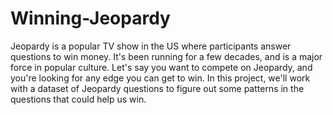 # Winning-Jeopardy

Jeopardy is a popular TV show in the US where participants answer questions to win money. It's been running for a few decades, and is a major force in popular culture.
Let's say you want to compete on Jeopardy, and you're looking for any edge you can get to win. In this project, we'll work with a dataset of Jeopardy questions to figure out some patterns in the questions that could help us win.
